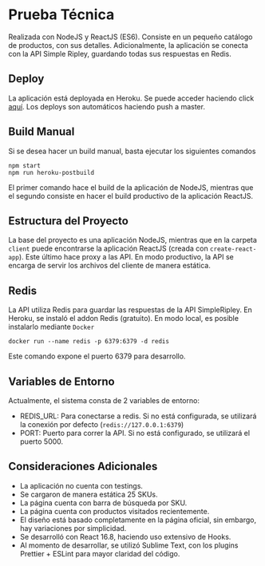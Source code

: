 # Prueba Técnica

Realizada con NodeJS y ReactJS (ES6). Consiste en un pequeño catálogo de productos, con sus detalles. Adicionalmente, la aplicación se conecta con la API Simple Ripley, guardando todas sus respuestas en Redis.

## Deploy

La aplicación está deployada en Heroku. Se puede acceder haciendo click [aquí](https://catalogo-prueba.herokuapp.com/).
Los deploys son automáticos haciendo push a master.

## Build Manual

Si se desea hacer un build manual, basta ejecutar los siguientes comandos

```
npm start
npm run heroku-postbuild
```

El primer comando hace el build de la aplicación de NodeJS, mientras que el segundo consiste en hacer el build productivo de la aplicación ReactJS.

## Estructura del Proyecto

La base del proyecto es una aplicación NodeJS, mientras que en la carpeta `client` puede encontrarse la aplicación ReactJS (creada con `create-react-app`). Este último hace proxy a las API.
En modo productivo, la API se encarga de servir los archivos del cliente de manera estática.

## Redis

La API utiliza Redis para guardar las respuestas de la API SimpleRipley. En Heroku, se instaló el addon Redis (gratuito). En modo local, es posible instalarlo mediante `Docker`

```
docker run --name redis -p 6379:6379 -d redis
```

Este comando expone el puerto 6379 para desarrollo.

## Variables de Entorno

Actualmente, el sistema consta de 2 variables de entorno:

- REDIS_URL: Para conectarse a redis. Si no está configurada, se utilizará la conexión por defecto (`redis://127.0.0.1:6379`)
- PORT: Puerto para correr la API. Si no está configurado, se utilizará el puerto 5000.

## Consideraciones Adicionales

- La aplicación no cuenta con testings.
- Se cargaron de manera estática 25 SKUs.
- La página cuenta con barra de búsqueda por SKU.
- La página cuenta con productos visitados recientemente.
- El diseño está basado completamente en la página oficial, sin embargo, hay variaciones por simplicidad.
- Se desarrolló con React 16.8, haciendo uso extensivo de Hooks.
- Al momento de desarrollar, se utilizó Sublime Text, con los plugins Prettier + ESLint para mayor claridad del código.

